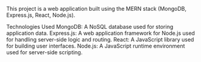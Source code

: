 This project is a web application built using the MERN stack (MongoDB, Express.js, React, Node.js).

Technologies Used
MongoDB: A NoSQL database used for storing application data.
Express.js: A web application framework for Node.js used for handling server-side logic and routing.
React: A JavaScript library used for building user interfaces.
Node.js: A JavaScript runtime environment used for server-side scripting.
